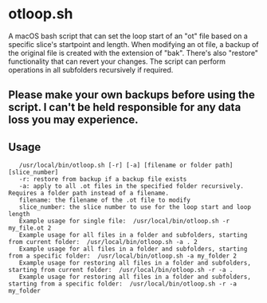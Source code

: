 # otloop.sh
A macOS bash script that can set the loop start of an "ot" file based on a specific slice's startpoint and length. When modifying an ot file, a backup of the original file is created with the extension of "bak". There's also "restore" functionality that can revert your changes. The script can perform operations in all subfolders recursively if required.

## Please make your own backups before using the script. I can't be held responsible for any data loss you may experience.

## Usage
       /usr/local/bin/otloop.sh [-r] [-a] [filename or folder path] [slice_number]
       -r: restore from backup if a backup file exists
       -a: apply to all .ot files in the specified folder recursively. Requires a folder path instead of a filename.
       filename: the filename of the .ot file to modify
       slice_number: the slice number to use for the loop start and loop length
       Example usage for single file:  /usr/local/bin/otloop.sh -r my_file.ot 2
       Example usage for all files in a folder and subfolders, starting from current folder:  /usr/local/bin/otloop.sh -a . 2
       Example usage for all files in a folder and subfolders, starting from a specific folder:  /usr/local/bin/otloop.sh -a my_folder 2
       Example usage for restoring all files in a folder and subfolders, starting from current folder:  /usr/local/bin/otloop.sh -r -a .
       Example usage for restoring all files in a folder and subfolders, starting from a specific folder:  /usr/local/bin/otloop.sh -r -a my_folder


